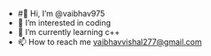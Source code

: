 - #👋 Hi, I’m @vaibhav975
- 👀 I’m interested in coding
- 🌱 I’m currently learning c++
- 📫 How to reach me vaibhavvishal277@gmail.com 

<!---
vaibhav975/vaibhav975 is a ✨ special ✨ repository because its `README.md` (this file) appears on your GitHub profile.
You can click the Preview link to take a look at your changes.
--->
